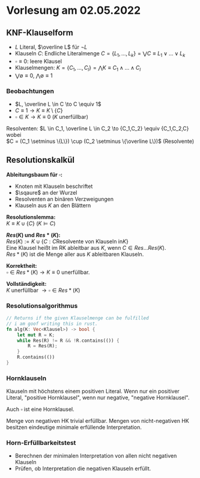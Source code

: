 # Vorlesung am 02.05.2022
## KNF-Klauselform
- $L$ Literal, $\overline L$ für $\lnot L$
- Klauseln $C$: Endliche Literalmenge $C = \{L_1,...,L_k\} = \bigvee C \equiv L_1 \lor ... \lor L_k$
- $\square \equiv 0$: leere Klausel
- Klauselmengen: $K = \{C_1,...,C_l\} = \bigwedge K \equiv C_1 \land ... \land C_l$
- $\bigvee \emptyset \equiv 0$, $\bigwedge \emptyset \equiv 1$

### Beobachtungen
- $L, \overline L \in C \to C \equiv 1$
- $C \equiv 1 \to K \equiv K \setminus \{C\}$
- $\square \in K \to K \equiv 0$ ($K$ unerfüllbar)

Resolventen: $L \in C_1, \overline L \in C_2 \to \{C_1,C_2\} \equiv \{C_1,C_2,C\} wobei  
$C = (C_1 \setminus \{L\}) \cup (C_2 \setminus \{\overline L\})$ (Resolvente)


## Resolutionskalkül
**Ableitungsbaum für $\square$:**

- Knoten mit Klauseln beschriftet
- $\sqaure$ an der Wurzel
- Resolventen an binären Verzweigungen
- Klauseln aus $K$ an den Blättern

**Resolutionslemma:**  
$K \equiv K \cup \{C\}$ ($K \models C$)

**$Res(K)$ und $Res*(K)$:**  
$Res(K) := K \cup \{C: C \text{Resolvente von Klauseln in} K\}$  
Eine Klausel heißt im RK ableitbar aus $K$, wenn $C \in Res...Res(K)$.  
$Res*(K)$ ist die Menge aller aus $K$ ableitbaren Klauseln.

**Korrektheit:**  
$\square \in Res*(K) \to K \equiv 0$ unerfüllbar.

**Vollständigkeit:**  
$K$ unerfüllbar $\to \square \in Res*(K)$

### Resolutionsalgorithmus
```rust
// Returns if the given Klauselmenge can be fulfilled
// i am goof writing this in rust.
fn alg(K: Vec<Klausel>) -> bool {
    let mut R = K;
    while Res(R) != R && !R.contains(()) {
        R = Res(R);
    }
    R.contains(())
}
```

### Hornklauseln
Klauseln mit höchstens einem positiven Literal. Wenn nur ein
positiver Literal, "positive Hornklausel", wenn nur negative,
"negative Hornklausel".

Auch $\square$ ist eine Hornklausel.

Menge von negativen HK trivial erfüllbar. Mengen von nicht-negativen HK besitzen
eindeutige minimale erfüllende Interpretation.

### Horn-Erfüllbarkeitstest
- Berechnen der minimalen Interpretation von allen nicht negativen Klauseln
- Prüfen, ob Interpretation die negativen Klauseln erfüllt.